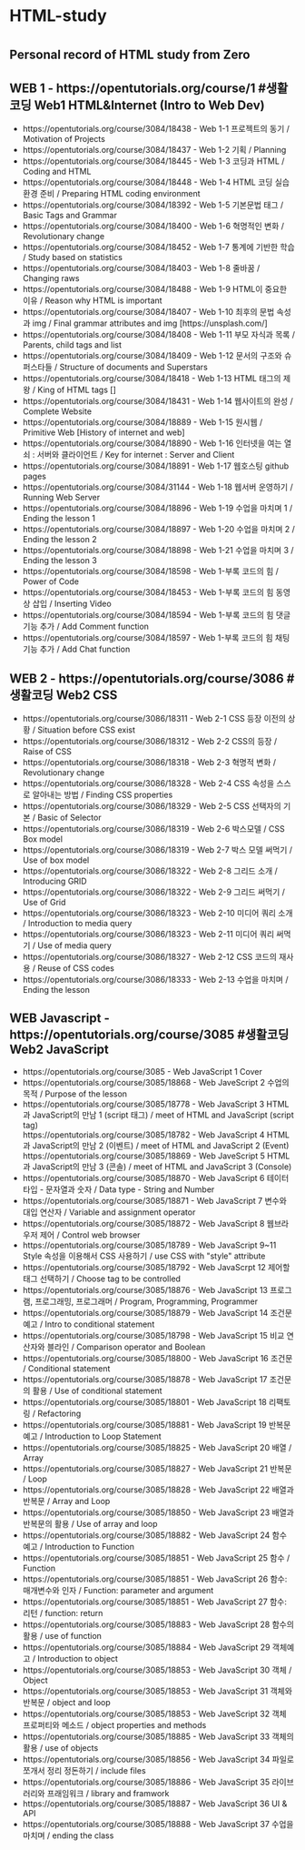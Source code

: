 # <h1>HTML-study<h1> 
<p>
  <h2>Personal record of HTML study from Zero</h2>
</p>

<p>
  <h2>WEB 1 - https://opentutorials.org/course/1 #생활코딩 Web1 HTML&Internet (Intro to Web Dev)</h2>
</p>
<p>
  <ul>
  <li>https://opentutorials.org/course/3084/18438 - Web 1-1 프로젝트의 동기 / Motivation of Projects </li>
  <li>https://opentutorials.org/course/3084/18437 - Web 1-2 기획 / Planning </li>
  <li>https://opentutorials.org/course/3084/18445 - Web 1-3 코딩과 HTML / Coding and HTML </li>
  <li>https://opentutorials.org/course/3084/18448 - Web 1-4 HTML 코딩 실습환경 준비 / Preparing HTML coding environment</li>
  <li>https://opentutorials.org/course/3084/18392 - Web 1-5 기본문법 태그 / Basic Tags and Grammar</li>
  <li>https://opentutorials.org/course/3084/18400 - Web 1-6 혁명적인 변화 / Revolutionary change </li>
  <li>https://opentutorials.org/course/3084/18452 - Web 1-7 통계에 기반한 학습 / Study based on statistics</li>
  <li>https://opentutorials.org/course/3084/18403 - Web 1-8 줄바꿈 / Changing raws</li>
  <li>https://opentutorials.org/course/3084/18488 - Web 1-9 HTML이 중요한 이유 / Reason why HTML is important</li>
  <li>https://opentutorials.org/course/3084/18407 - Web 1-10 최후의 문법 속성과 img / Final grammar attributes and img [https://unsplash.com/]</li>
  <li>https://opentutorials.org/course/3084/18408 - Web 1-11 부모 자식과 목록 / Parents, child tags and list</li>
  <li>https://opentutorials.org/course/3084/18409 - Web 1-12 문서의 구조와 슈퍼스타들 / Structure of documents and Superstars</li>
  <li>https://opentutorials.org/course/3084/18418 - Web 1-13 HTML 태그의 제왕 / King of HTML tags [<a></a>]</li>
  <li>https://opentutorials.org/course/3084/18431 - Web 1-14 웹사이트의 완성 / Complete Website</li>
  <li>https://opentutorials.org/course/3084/18889 - Web 1-15 원시웹 / Primitive Web [History of internet and web]</li>
  <li>https://opentutorials.org/course/3084/18890 - Web 1-16 인터넷을 여는 열쇠 : 서버와 클라이언트 / Key for internet : Server and Client </li>
  <li>https://opentutorials.org/course/3084/18891 - Web 1-17 웹호스팅 github pages </li>
  <li>https://opentutorials.org/course/3084/31144 - Web 1-18 웹서버 운영하기 / Running Web Server </li>
  <li>https://opentutorials.org/course/3084/18896 - Web 1-19 수업을 마치며 1 / Ending the lesson 1 </li>
  <li>https://opentutorials.org/course/3084/18897 - Web 1-20 수업을 마치며 2 / Ending the lesson 2 </li>
  <li>https://opentutorials.org/course/3084/18898 - Web 1-21 수업을 마치며 3 / Ending the lesson 3 </li>
  <li>https://opentutorials.org/course/3084/18598 - Web 1-부록 코드의 힘 / Power of Code </li>
  <li>https://opentutorials.org/course/3084/18453 - Web 1-부록 코드의 힘 동영상 삽입 / Inserting Video </li>
  <li>https://opentutorials.org/course/3084/18594 - Web 1-부록 코드의 힘 댓글 기능 추가 / Add Comment function </li>
  <li>https://opentutorials.org/course/3084/18597 - Web 1-부록 코드의 힘 채팅 기능 추가 / Add Chat function </li>
  </ul>
</p>
<p>
  <h2>WEB 2 - https://opentutorials.org/course/3086 #생활코딩 Web2 CSS</h2> 
</p>
<p>
  <ul>
  <li>https://opentutorials.org/course/3086/18311 - Web 2-1 CSS 등장 이전의 상황 / Situation before CSS exist </li>
  <li>https://opentutorials.org/course/3086/18312 - Web 2-2 CSS의 등장 / Raise of CSS </li>
  <li>https://opentutorials.org/course/3086/18318 - Web 2-3 혁명적 변화 / Revolutionary change</li>
  <li>https://opentutorials.org/course/3086/18328 - Web 2-4 CSS 속성을 스스로 알아내는 방법 / Finding CSS properties </li>
  <li>https://opentutorials.org/course/3086/18329 - Web 2-5 CSS 선택자의 기본 / Basic of Selector </li>
  <li>https://opentutorials.org/course/3086/18319 - Web 2-6 박스모델 / CSS Box model </li>
  <li>https://opentutorials.org/course/3086/18319 - Web 2-7 박스 모델 써먹기 / Use of box model </li>
  <li>https://opentutorials.org/course/3086/18322 - Web 2-8 그리드 소개 / Introducing GRID </li>
  <li>https://opentutorials.org/course/3086/18322 - Web 2-9 그리드 써먹기 / Use of Grid </li>
  <li>https://opentutorials.org/course/3086/18323 - Web 2-10 미디어 쿼리 소개 / Introduction to media query </li>
  <li>https://opentutorials.org/course/3086/18323 - Web 2-11 미디어 쿼리 써먹기 / Use of media query </li>
  <li>https://opentutorials.org/course/3086/18327 - Web 2-12 CSS 코드의 재사용 / Reuse of CSS codes </li>
  <li>https://opentutorials.org/course/3086/18333 - Web 2-13 수업을 마치며 / Ending the lesson </li>
  </ul>
</p>
<p>
  <h2> WEB Javascript - https://opentutorials.org/course/3085 #생활코딩 Web2 JavaScript</h2>
</p>
<p>
  <ul>
   <li>https://opentutorials.org/course/3085 - Web JavaScript 1 Cover </li>
   <li>https://opentutorials.org/course/3085/18868 - Web JaveScript 2 수업의 목적 / Purpose of the lesson </li>
   <li>https://opentutorials.org/course/3085/18778 - Web JavaScript 3 HTML과 JavaScript의 만남 1 (script 태그) / meet of HTML and JavaScript (script tag) </li>
  https://opentutorials.org/course/3085/18782 - Web JavaScript 4 HTML과 JavaScript의 만남 2 (이벤트) / meet of HTML and JavaScript 2 (Event) </li>
  https://opentutorials.org/course/3085/18869 - Web JaveScript 5 HTML과 JavaScript의 만남 3 (콘솔) / meet of HTML and JavaScript 3 (Console) </li>
   <li>https://opentutorials.org/course/3085/18870 - Web JavaScript 6 테이터타입 - 문자열과 숫자 / Data type - String and Number </li>
   <li>https://opentutorials.org/course/3085/18871 - Web JavaScript 7 변수와 대입 연산자 / Variable and assignment operator </li>
   <li>https://opentutorials.org/course/3085/18872 - Web JavaScript 8 웹브라우저 제어 / Control web browser </li>
   <li>https://opentutorials.org/course/3085/18789 - Web JavaScript 9~11 Style 속성을 이용해서 CSS 사용하기 / use CSS with "style" attribute </li>
   <li>https://opentutorials.org/course/3085/18792 - Web JavaScrpt 12 제어할 태그 선택하기 / Choose tag to be controlled </li>
   <li>https://opentutorials.org/course/3085/18876 - Web JavaScript 13 프로그램, 프로그래밍, 프로그래머 / Program, Programming, Programmer </li>
   <li>https://opentutorials.org/course/3085/18879 - Web JavaScript 14 조건문 예고 / Intro to conditional statement </li>
   <li>https://opentutorials.org/course/3085/18798 - Web JavaScript 15 비교 연산자와 블라인 / Comparison operator and Boolean </li>
   <li>https://opentutorials.org/course/3085/18800 - Web JavaScript 16 조건문 / Conditional statement </li>
   <li>https://opentutorials.org/course/3085/18878 - Web JavaScript 17 조건문의 활용 / Use of conditional statement </li>
   <li>https://opentutorials.org/course/3085/18801 - Web JavaScript 18 리팩토링 / Refactoring </li>
   <li>https://opentutorials.org/course/3085/18881 - Web JavaScript 19 반복문 예고 / Introduction to Loop Statement </li>
   <li>https://opentutorials.org/course/3085/18825 - Web JavaScript 20 배열 / Array </li>
   <li>https://opentutorials.org/course/3085/18827 - Web JavaScript 21 반복문 / Loop </li>
   <li>https://opentutorials.org/course/3085/18828 - Web JavaScript 22 배열과 반복문 / Array and Loop </li>
   <li>https://opentutorials.org/course/3085/18850 - Web JavaScript 23 배열과 반복문의 활용 / Use of array and loop </li>
   <li>https://opentutorials.org/course/3085/18882 - Web JavaScript 24 함수 예고 / Introduction to Function </li>
   <li>https://opentutorials.org/course/3085/18851 - Web JavaScript 25 함수 / Function </li>
   <li>https://opentutorials.org/course/3085/18851 - Web JavaScript 26 함수: 매개변수와 인자 / Function: parameter and argument</li>
   <li>https://opentutorials.org/course/3085/18851 - Web JavaScript 27 함수: 리턴 / function: return</li> 
   <li>https://opentutorials.org/course/3085/18883 - Web JavaScript 28 함수의 활용 / use of function</li>
   <li>https://opentutorials.org/course/3085/18884 - Web JavaScript 29 객체예고 / Introduction to object</li> 
   <li>https://opentutorials.org/course/3085/18853 - Web JavaScript 30 객체 / Object</li> 
   <li>https://opentutorials.org/course/3085/18853 - Web JavaScript 31 객체와 반복문 / object and loop</li> 
   <li>https://opentutorials.org/course/3085/18853 - Web JaveScript 32 객체 프로퍼티와 메소드 / object properties and methods</li> 
   <li>https://opentutorials.org/course/3085/18885 - Web JavaScript 33 객체의 활용 / use of objects</li> 
   <li>https://opentutorials.org/course/3085/18856 - Web JavaScript 34 파일로 쪼개서 정리 정돈하기 / include files</li> 
   <li>https://opentutorials.org/course/3085/18886 - Web JavaScript 35 라이브러리와 프래임워크 / library and framwork</li>
   <li>https://opentutorials.org/course/3085/18887 - Web JavaScript 36 UI & API</li>
   <li>https://opentutorials.org/course/3085/18888 - Web JavaScript 37 수업을 마치며 / ending the class</li>
   </ul>
  
</p>
